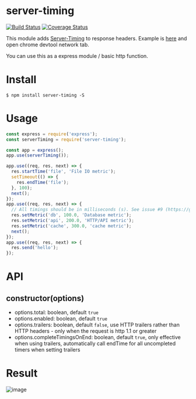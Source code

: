 # server-timing

[![Build Status](https://travis-ci.org/yosuke-furukawa/server-timing.svg?branch=master)](https://travis-ci.org/yosuke-furukawa/server-timing)
[![Coverage Status](https://coveralls.io/repos/github/yosuke-furukawa/server-timing/badge.svg?branch=improve_coverage)](https://coveralls.io/github/yosuke-furukawa/server-timing?branch=improve_coverage)

This module adds [Server-Timing](https://www.w3.org/TR/server-timing/) to response headers.
Example is [here](https://server-timing.now.sh/) and open chrome devtool network tab.

You can use this as a express module / basic http function.

# Install

```
$ npm install server-timing -S
```

# Usage

```javascript
const express = require('express');
const serverTiming = require('server-timing');

const app = express();
app.use(serverTiming());

app.use((req, res, next) => {
  res.startTime('file', 'File IO metric');
  setTimeout(() => {
    res.endTime('file');
  }, 100);
  next();
});
app.use((req, res, next) => {
  // All timings should be in milliseconds (s). See issue #9 (https://github.com/yosuke-furukawa/server-timing/issues/9).
  res.setMetric('db', 100.0, 'Database metric');
  res.setMetric('api', 200.0, 'HTTP/API metric');
  res.setMetric('cache', 300.0, 'cache metric');
  next();
});
app.use((req, res, next) => {
  res.send('hello');
});
```

# API

## constructor(options)

- options.total: boolean, default `true`
- options.enabled: boolean, default `true`
- options.trailers: boolean, default `false`, use HTTP trailers rather than HTTP
  headers - only when the request is http 1.1 or greater
- options.completeTimingsOnEnd: boolean, default `true`, only effective when
  using trailers, automatically call endTime for all uncompleted timers when
  setting trailers

# Result

![image](https://cloud.githubusercontent.com/assets/555645/22737265/b5b5204e-ee45-11e6-82c5-776a5313d120.png)
